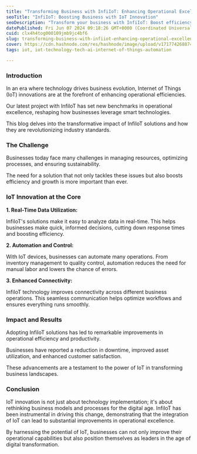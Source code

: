 ```yaml
---
title: "Transforming Business with InfiIoT: Enhancing Operational Excellence through IoT Innovation"
seoTitle: "InfiIoT: Boosting Business with IoT Innovation"
seoDescription: "Transform your business with InfiIoT: Boost efficiency and operational excellence through real-time data, automation, and connectivity"
datePublished: Fri Jun 07 2024 09:18:26 GMT+0000 (Coordinated Universal Time)
cuid: clx4h4tog000109jmb9jc4bf6
slug: transforming-business-with-infiiot-enhancing-operational-excellence-through-iot-innovation
cover: https://cdn.hashnode.com/res/hashnode/image/upload/v1717742688742/58933147-8b23-4e9a-9241-d30aa89ae409.png
tags: iot, iot-technology-tech-ai-internet-of-things-automation

---
```


### Introduction

In an era where technology drives business evolution, Internet of Things (IoT) innovations are at the forefront of enhancing operational efficiencies.

Our latest project with InfiIoT has set new benchmarks in operational excellence, reshaping how businesses leverage smart technologies.

This blog delves into the transformative impact of InfiIoT solutions and how they are revolutionizing industry standards.

### The Challenge

Businesses today face many challenges in managing resources, optimizing processes, and ensuring sustainability.

The need for a solution that not only tackles these issues but also boosts efficiency and growth is more important than ever.

### IoT Innovation at the Core

**1\. Real-Time Data Utilization:**

InfiIoT's solutions make it easy to analyze data in real-time. This helps businesses make quick, informed decisions, cutting down response times and boosting efficiency.

**2\. Automation and Control:**

With IoT devices, businesses can automate many operations. From inventory management to quality control, automation reduces the need for manual labor and lowers the chance of errors.

**3\. Enhanced Connectivity:**

InfiIoT technology improves connectivity across different business operations. This seamless communication helps optimize workflows and ensures everything runs smoothly.

### Impact and Results

Adopting InfiIoT solutions has led to remarkable improvements in operational efficiency and productivity.

Businesses have reported a reduction in downtime, improved asset utilization, and enhanced customer satisfaction.

These advancements are a testament to the power of IoT in transforming business landscapes.

### Conclusion

IoT innovation is not just about technology implementation; it's about rethinking business models and processes for the digital age. InfiIoT has been instrumental in driving this change, demonstrating that the integration of IoT can lead to substantial improvements in operational excellence.

By harnessing the potential of IoT, businesses can not only improve their operational capabilities but also position themselves as leaders in the age of digital transformation.